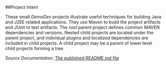 ##Project Intent

These small _DemoDev_ projects illustrate useful techniques for building Java and J2EE related applications.  They use Maven to build the project artifacts and JUnit to test artifacts.  The _root_ parent project defines common MAVEN dependencies and versions. Nested child projects are located under the parent project, and individual plugins and _localized_ dependencies are included in child projects.  A child project may be a parent of lower level child projects forming a tree.

_Source Documentation_: [The published README.md file]( http://windpowerexplorer.github.io/FullSail/)
